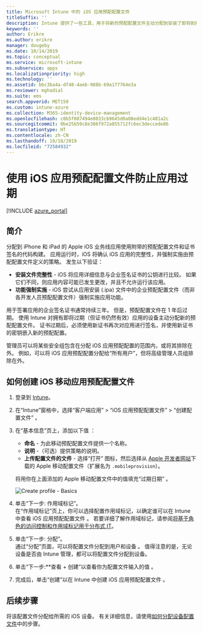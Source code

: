 ```yaml
---
title: Microsoft Intune 中的 iOS 应用预配配置文件
titleSuffix: ''
description: Intune 提供了一些工具，用于将新的预配配置文件主动分配到安装了即将到期应用的设备。
keywords: ''
author: Erikre
ms.author: erikre
manager: dougeby
ms.date: 10/14/2019
ms.topic: conceptual
ms.service: microsoft-intune
ms.subservice: apps
ms.localizationpriority: high
ms.technology: ''
ms.assetid: bbc3ba4a-df48-4aeb-988b-69a177764e3a
ms.reviewer: mghadial
ms.suite: ems
search.appverid: MET150
ms.custom: intune-azure
ms.collection: M365-identity-device-management
ms.openlocfilehash: c0b5f087494e8033cb9645d0a08edd4e1c481a2c
ms.sourcegitcommit: 0be25b59c8e386f972a855712fc6ec3deccede86
ms.translationtype: HT
ms.contentlocale: zh-CN
ms.lasthandoff: 10/18/2019
ms.locfileid: "72584932"
---
```

# <a name="use-ios-app-provisioning-profiles-to-prevent-your-apps-from-expiring"></a>使用 iOS 应用预配配置文件防止应用过期

[!INCLUDE [azure_portal](../includes/azure_portal.md)]

## <a name="introduction"></a>简介

分配到 iPhone 和 iPad 的 Apple iOS 业务线应用使用附带的预配配置文件和证书签名的代码构建。 应用运行时，iOS 将确认 iOS 应用的完整性，并强制实施由预配配置文件定义的策略。 发生以下验证：

- **安装文件完整性** - iOS 将应用详细信息与企业签名证书的公钥进行比较。 如果它们不同，则应用内容可能已发生更改，并且不允许运行该应用。
- **功能强制实施** - iOS 尝试从应用安装 (.ipa) 文件中的企业预配配置文件（而非各开发人员预配配置文件）强制实施应用功能。


用于签署应用的企业签名证书通常持续三年。 但是，预配配置文件在 1 年后过期。 使用 Intune 对拥有即将过期（但证书仍然有效）应用的设备主动分配新的预配配置文件。
证书过期后，必须使用新证书再次对应用进行签名，并使用新证书的密钥嵌入新的预配配置。

管理员可以将某些安全组包含在分配 iOS 应用预配配置的范围内，或将其排除在外。 例如，可以将 iOS 应用预配配置分配给“所有用户”，但将高级管理人员组排除在外。

## <a name="how-to-create-an-ios-mobile-app-provisioning-profile"></a>如何创建 iOS 移动应用预配配置文件

1. 登录到 [Intune](https://go.microsoft.com/fwlink/?linkid=2090973)。
2. 在“Intune”窗格中，选择“客户端应用” > “iOS 应用预配配置文件” > “创建配置文件”     。
3. 在“基本信息”页上，添加以下值  ：
    - **命名** - 为此移动预配配置文件提供一个名称。
    - **说明** -（可选）提供策略的说明。
    - **上传配置文件的文件** - 选择“打开”  图标，然后选择从 [Apple 开发者网站](https://developer.apple.com/)下载的 Apple 移动配置文件（扩展名为 `.mobileprovision`）。

   将用你在上面添加的 Apple 移动配置文件中的值填充“过期日期”  。<br>

   <img alt="Create profile - Basics" src="~/apps/media/app-provisioning-profile-ios/app-provisioning-profile-ios-01.png">

4. 单击“下一步:  作用域标记”。<br>
   在“作用域标记”页上，你可以选择配置作用域标记，以确定谁可以在 Intune 中查看 iOS 应用预配配置文件  。 若要详细了解作用域标记，请参阅[将基于角色的访问控制和作用域标记用于分布式 IT](../fundamentals/scope-tags.md)。
5. 单击“下一步:  分配”。<br>
   通过“分配”页面，可以将配置文件分配到用户和设备  。 值得注意的是，无论设备是否由 Intune 管理，都可以将配置文件分配到设备。
6. 单击“下一步:**查看 + 创建”以查看你为配置文件输入的值  。
7. 完成后，单击“创建”以在 Intune 中创建 iOS 应用预配配置文件  。 

## <a name="next-steps"></a>后续步骤

将该配置文件分配给所需的 iOS 设备。 有关详细信息，请使用[如何分配设备配置文件](../device-profile-assign.md)中的步骤。
